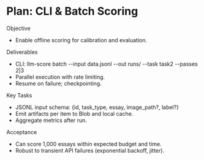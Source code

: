 # Plan: CLI & Batch Scoring

Objective
- Enable offline scoring for calibration and evaluation.

Deliverables
- CLI: llm-score batch --input data.jsonl --out runs/ --task task2 --passes 2|3
- Parallel execution with rate limiting.
- Resume on failure; checkpointing.

Key Tasks
- JSONL input schema: {id, task_type, essay, image_path?, label?}
- Emit artifacts per item to Blob and local cache.
- Aggregate metrics after run.

Acceptance
- Can score 1,000 essays within expected budget and time.
- Robust to transient API failures (exponential backoff, jitter).

